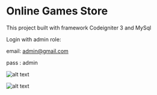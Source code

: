# Online Games Store

This project built with framework Codeigniter 3 and MySql

Login with admin role:


email: admin@gmail.com


pass : admin

![alt text](https://github.com/deffriiii/gstore) 

![alt text](https://github.com/deffriiii/online-games-store/blob/master/capture-2.png?raw=true) 
